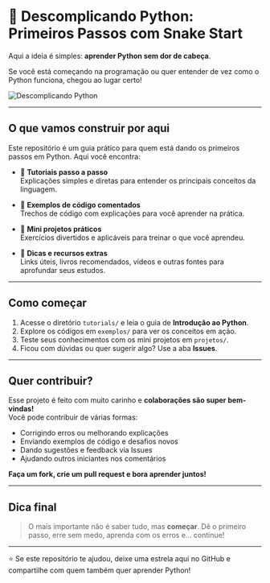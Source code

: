 # 🐍 Descomplicando Python: Primeiros Passos com Snake Start

Aqui a ideia é simples: **aprender Python sem dor de cabeça**.  

Se você está começando na programação ou quer entender de vez como o Python funciona, chegou ao lugar certo!

![Descomplicando Python](https://github.com/daniirocca/descomplicando-python/assets/117545155/a363c0b9-c410-4d6b-817d-ab85ceb39491)

---

## O que vamos construir por aqui

Este repositório é um guia prático para quem está dando os primeiros passos em Python. Aqui você encontra:

- 🔹 **Tutoriais passo a passo**  
  Explicações simples e diretas para entender os principais conceitos da linguagem.

- 🔹 **Exemplos de código comentados**  
  Trechos de código com explicações para você aprender na prática.

- 🔹 **Mini projetos práticos**  
  Exercícios divertidos e aplicáveis para treinar o que você aprendeu.

- 🔹 **Dicas e recursos extras**  
  Links úteis, livros recomendados, vídeos e outras fontes para aprofundar seus estudos.

---

## Como começar

1. Acesse o diretório `tutorials/` e leia o guia de **Introdução ao Python**.
2. Explore os códigos em `exemplos/` para ver os conceitos em ação.
3. Teste seus conhecimentos com os mini projetos em `projetos/`.
4. Ficou com dúvidas ou quer sugerir algo? Use a aba **Issues**.

---

## Quer contribuir?

Esse projeto é feito com muito carinho e **colaborações são super bem-vindas!**  
Você pode contribuir de várias formas:

- Corrigindo erros ou melhorando explicações
- Enviando exemplos de código e desafios novos
- Dando sugestões e feedback via Issues
- Ajudando outros iniciantes nos comentários

**Faça um fork, crie um pull request e bora aprender juntos!**

---

## Dica final

> O mais importante não é saber tudo, mas **começar**.
> Dê o primeiro passo, erre sem medo, aprenda com os erros e... continue!

---

⭐ Se este repositório te ajudou, deixe uma estrela aqui no GitHub e compartilhe com quem também quer aprender Python!

